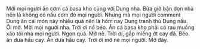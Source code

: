 Mời mọi người ăn cơm cá basa kho cùng với Dung nha. Bữa giờ bận dọn nhà nên là không có nấu cơm đó mọi người. Nhưng mà mọi người comment Dung ăn cái món này nhiều quá nên là hôm nay Dung tranh thủ Dung nấu. Ôi mỡ. Mời mọi người nha. Trời ơi nó béo. Ăn cá basa kho phải có rau muống xào tỏi nha mọi người. Ngon quá. Mỡ nè. Trời ơi, gắp miếng ớt cay đã. Béo. ăn dưa hấu cay. Ăn dưa hấu cay. Trời ơi mỡ nè mọi người. Mở đây.